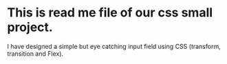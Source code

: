 # This is read me file of our css small project.
I have designed a simple but eye catching input field using CSS (transform, transition and Flex).
